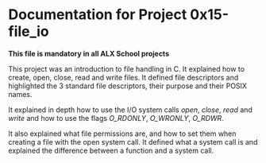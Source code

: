 # Documentation for Project 0x15-file_io

**This file is mandatory in all ALX School projects**



This project was an introduction to file handling in C. It explained how to create, open, close, read and write files. It defined file descriptors and highlighted the 3 standard file descriptors, their purpose and their POSIX names.


It explained in depth how to use the I/O system calls *open*, *close*, *read* and *write* and how to use the flags *O_RDONLY*, *O_WRONLY*, *O_RDWR*.


It also explained what file permissions are, and how to set them when creating a file with the open system call. It defined what a system call is and explained the difference between a function and a system call.
